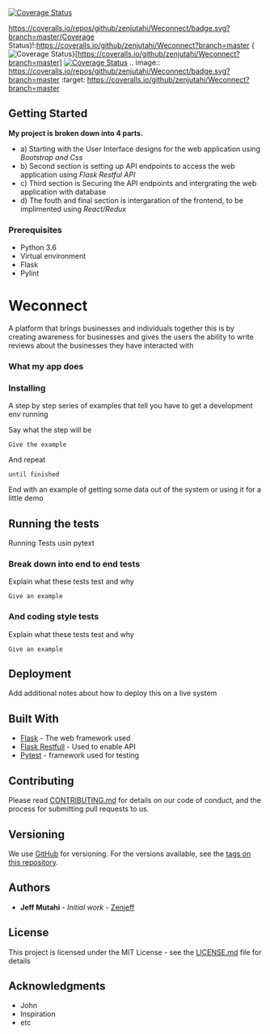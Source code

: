 [![Coverage Status](https://coveralls.io/repos/github/zenjutahi/Weconnect/badge.svg?branch=master)](https://coveralls.io/github/zenjutahi/Weconnect?branch=master)

https://coveralls.io/repos/github/zenjutahi/Weconnect/badge.svg?branch=master(Coverage Status)!:https://coveralls.io/github/zenjutahi/Weconnect?branch=master
{<img src="https://coveralls.io/repos/github/zenjutahi/Weconnect/badge.svg?branch=master" alt="Coverage Status" />}[https://coveralls.io/github/zenjutahi/Weconnect?branch=master]
<a href='https://coveralls.io/github/zenjutahi/Weconnect?branch=master'><img src='https://coveralls.io/repos/github/zenjutahi/Weconnect/badge.svg?branch=master' alt='Coverage Status' /></a>
.. image:: https://coveralls.io/repos/github/zenjutahi/Weconnect/badge.svg?branch=master
:target: https://coveralls.io/github/zenjutahi/Weconnect?branch=master


## Getting Started
**My project is broken down into 4 parts.** 
* a) Starting with the User Interface designs for the web application using _Bootstrap and Css_
* b) Second section is setting up API endpoints to access the web application using _Flask Restful API_
* c) Third section is Securing the API endpoints and intergrating the web application with database
* d) The fouth and final section is intergaration of the frontend, to be implimented using _React/Redux_

### Prerequisites
* Python 3.6
* Virtual environment
* Flask
* Pylint

# Weconnect
 A platform that brings businesses and individuals together this is by creating awareness for businesses and gives the users the ability to write reviews about the businesses they have interacted with


### What my app does



### Installing

A step by step series of examples that tell you have to get a development env running

Say what the step will be

```
Give the example
```

And repeat

```
until finished
```

End with an example of getting some data out of the system or using it for a little demo

## Running the tests

Running Tests usin pytext

### Break down into end to end tests

Explain what these tests test and why

```
Give an example
```

### And coding style tests

Explain what these tests test and why

```
Give an example
```

## Deployment

Add additional notes about how to deploy this on a live system

## Built With

* [Flask](http://flask.pocoo.org/) - The web framework used
* [Flask Restfull](https://flask-restful.readthedocs.io/en/latest/) - Used to enable API
* [Pytest](https://docs.pytest.org/en/latest/) - framework used for testing

## Contributing

Please read [CONTRIBUTING.md](https://gist.github.com/PurpleBooth/b24679402957c63ec426) for details on our code of conduct, and the process for submitting pull requests to us.

## Versioning

We use [GitHub](https://github.com/) for versioning. For the versions available, see the [tags on this repository](https://github.com/zenjutahi/Weconnect/). 

## Authors

* **Jeff Mutahi** - *Initial work* - [Zenjeff](https://github.com/zenjutahi)


## License

This project is licensed under the MIT License - see the [LICENSE.md](LICENSE.md) file for details

## Acknowledgments

* John 
* Inspiration 
* etc

